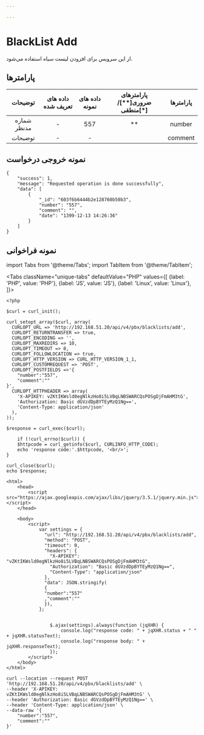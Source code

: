 ```yaml
---

---
```

# BlackList Add

از این سرویس برای افزودن لیست سیاه استفاده می‌شود.

## پارامتر‌ها
|   توضیحات   | داده های تعریف شده | داده های نمونه | پارامترهای ضروری[**]/منطقی[*] | پارامترها |
|:-----------:|:------------------:|:--------------:|:----------------------:|:---------:|
| شماره مدنظر |          -         |       557      |           **           |   number  |
|   توضیحات   |          -         |        -       |                       |  comment  |

## نمونه خروجی درخواست

```shell
{
    "success": 1,
    "message": "Requested operation is done successfully",
    "data": [
        {
            "_id": "603f6b6444b2e128760b50b3",
            "number": "557",
            "comment": "",
            "date": "1399-12-13 14:26:36"
        }
    ]
}
```



## نمونه فراخوانی

import Tabs from '@theme/Tabs';
import TabItem from '@theme/TabItem';

<Tabs
   className="unique-tabs" 
    defaultValue="PHP"
    values={[
        {label: 'PHP', value: 'PHP'},
        {label: 'JS', value: 'JS'},
		{label: 'Linux', value: 'Linux'},
    ]}>
<TabItem value="PHP">

	<?php

	$curl = curl_init();

	curl_setopt_array($curl, array(
	  CURLOPT_URL => 'http://192.168.51.20/api/v4/pbx/blacklists/add',
	  CURLOPT_RETURNTRANSFER => true,
	  CURLOPT_ENCODING => '',
	  CURLOPT_MAXREDIRS => 10,
	  CURLOPT_TIMEOUT => 0,
	  CURLOPT_FOLLOWLOCATION => true,
	  CURLOPT_HTTP_VERSION => CURL_HTTP_VERSION_1_1,
	  CURLOPT_CUSTOMREQUEST => 'POST',
	  CURLOPT_POSTFIELDS =>'{
		"number":"557",
		"comment":""
	}',
	  CURLOPT_HTTPHEADER => array(
		'X-APIKEY: vZKtIKWsld0egNlkzHo8i5LVBqLNBSWARCQsPOSgDjFmAHM3tG',
		'Authorization: Basic dGVzdDpBYTEyMzQ1Ng==',
		'Content-Type: application/json'
	  ),
	));

	$response = curl_exec($curl);

		if (!curl_errno($curl)) {
		$httpcode = curl_getinfo($curl, CURLINFO_HTTP_CODE);
		echo 'response code:'.$httpcode, '<br/>';
	}

	curl_close($curl);
	echo $response;


</TabItem>
<TabItem value="JS">

	<html>
		<head>
			<script src="https://ajax.googleapis.com/ajax/libs/jquery/3.5.1/jquery.min.js"></script>
		</head>
			
		<body>
			<script>
				var settings = {
				  "url": "http://192.168.51.20/api/v4/pbx/blacklists/add",
				  "method": "POST",
				  "timeout": 0,
				  "headers": {
					"X-APIKEY": "vZKtIKWsld0egNlkzHo8i5LVBqLNBSWARCQsPOSgDjFmAHM3tG",
					"Authorization": "Basic dGVzdDpBYTEyMzQ1Ng==",
					"Content-Type": "application/json"
				  },
				  "data": JSON.stringify(
				  {
				  "number":"557"
				  ,"comment":""
				  }),
				};


					$.ajax(settings).always(function (jqXHR) {
						console.log("response code: " + jqXHR.status + " " + jqXHR.statusText);
						console.log("response body: " + jqXHR.responseText);
					});
			</script>
		</body>
	</html>


</TabItem>
<TabItem value="Linux">

	curl --location --request POST 'http://192.168.51.20/api/v4/pbx/blacklists/add' \
	--header 'X-APIKEY: vZKtIKWsld0egNlkzHo8i5LVBqLNBSWARCQsPOSgDjFmAHM3tG' \
	--header 'Authorization: Basic dGVzdDpBYTEyMzQ1Ng==' \
	--header 'Content-Type: application/json' \
	--data-raw '{
		"number":"557",
		"comment":""
	}'
</TabItem>
</Tabs>

